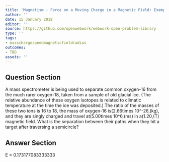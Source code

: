 ```yaml
---
title: 'Magnetism - Force on a Moving Charge in a Magnetic Field: Examples and Applications'
author: ''
date: 15 January 2018
editor: ''
source: https://github.com/openwebwork/webwork-open-problem-library
type: ''
tags:
- masschargespeedmagneticfieldradius
outcomes:
- TBD
assets: ''
---
```


## Question Section 

A mass spectrometer is being used to separate common oxygen-16 from the much rarer oxygen-18, taken from a sample of old glacial ice. (The relative abundance of these oxygen isotopes is related to climatic temperature at the time the ice was deposited.) The ratio of the masses of these two ions is 16 to 18, the mass of oxygen-16 is(2.66times 10^-26,(kg), and they are singly charged and travel at(5.00times 10^6,(ms) in a(1.20,(T) magnetic field.
What is the separation between their paths when they hit a target after traversing a semicircle?


## Answer Section

E = 0.173177083333333